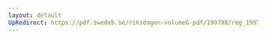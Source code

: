 ```yaml
---
layout: default
UpRedirect: https://pdf.swedeb.se/riksdagen-volumeG-pdf/199798/reg_199798/reg_199798_0124.pdf
---
```

